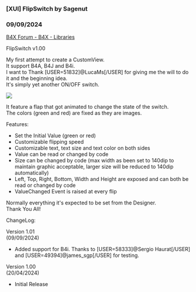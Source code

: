 ###  [XUI] FlipSwitch by Sagenut
### 09/09/2024
[B4X Forum - B4X - Libraries](https://www.b4x.com/android/forum/threads/160624/)

FlipSwitch v1.00  
  
My first attempt to create a CustomView.  
It support B4A, B4J and B4i.  
I want to Thank [USER=51832]@LucaMs[/USER] for giving me the will to do it and the beginning idea.  
It's simply yet another ON/OFF switch.  
  
![](https://www.b4x.com/android/forum/attachments/152884)  
  
It feature a flap that got animated to change the state of the switch.  
The colors (green and red) are fixed as they are images.  
  
Features:  
- Set the Initial Value (green or red)  
- Customizable flipping speed  
- Customizable text, text size and text color on both sides  
- Value can be read or changed by code  
- Size can be changed by code (max width as been set to 140dip to maintain graphic acceptable, larger size will be reduced to 140dip automatically)  
- Left, Top, Right, Bottom, Width and Height are exposed and can both be read or changed by code  
- ValueChanged Event is raised at every flip  
  
Normally everything it's expected to be set from the Designer.  
Thank You All!  
  
  
ChangeLog:  
  
Version 1.01  
(09/09/2024)  
- Added support for B4i. Thanks to [USER=58333]@Sergio Haurat[/USER] and [USER=49394]@james\_sgp[/USER] for testing.  
  
Version 1.00  
(20/04/2024)  
- Initial Release